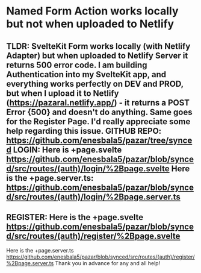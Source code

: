 
# Named Form Action works locally but not when uploaded to Netlify

TLDR: SvelteKit Form works locally (with Netlify Adapter) but when uploaded to Netlify Server it returns 500 error code.
I am building Authentication into my SvelteKit app, and everything works perfectly on DEV and PROD, but when I upload it to Netlify (https://pazaral.netlify.app/) - it returns a POST Error {500} and doesn't do anything.
Same goes for the Register Page.
I'd really appreciate some help regarding this issue.
GITHUB REPO:
https://github.com/enesbala5/pazar/tree/synced
LOGIN:
Here is +page.svelte
https://github.com/enesbala5/pazar/blob/synced/src/routes/(auth)/login/%2Bpage.svelte
Here is the +page.server.ts:
https://github.com/enesbala5/pazar/blob/synced/src/routes/(auth)/login/%2Bpage.server.ts
--
REGISTER:
Here is the +page.svelte
https://github.com/enesbala5/pazar/blob/synced/src/routes/(auth)/register/%2Bpage.svelte
--
Here is the +page.server.ts
https://github.com/enesbala5/pazar/blob/synced/src/routes/(auth)/register/%2Bpage.server.ts
Thank you in advance for any and all help!

        